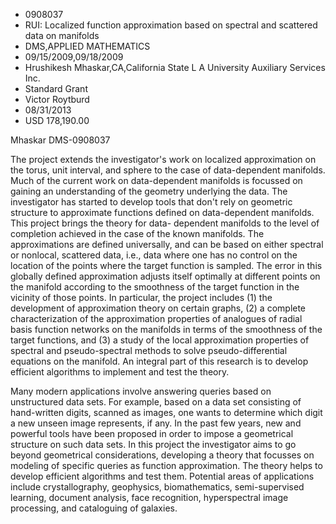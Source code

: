 
* 0908037
* RUI: Localized function approximation based on spectral and scattered data on manifolds
* DMS,APPLIED MATHEMATICS
* 09/15/2009,09/18/2009
* Hrushikesh Mhaskar,CA,California State L A University Auxiliary Services Inc.
* Standard Grant
* Victor Roytburd
* 08/31/2013
* USD 178,190.00

Mhaskar DMS-0908037

The project extends the investigator's work on localized approximation on the
torus, unit interval, and sphere to the case of data-dependent manifolds. Much
of the current work on data-dependent manifolds is focussed on gaining an
understanding of the geometry underlying the data. The investigator has started
to develop tools that don't rely on geometric structure to approximate functions
defined on data-dependent manifolds. This project brings the theory for data-
dependent manifolds to the level of completion achieved in the case of the known
manifolds. The approximations are defined universally, and can be based on
either spectral or nonlocal, scattered data, i.e., data where one has no control
on the location of the points where the target function is sampled. The error in
this globally defined approximation adjusts itself optimally at different points
on the manifold according to the smoothness of the target function in the
vicinity of those points. In particular, the project includes (1) the
development of approximation theory on certain graphs, (2) a complete
characterization of the approximation properties of analogues of radial basis
function networks on the manifolds in terms of the smoothness of the target
functions, and (3) a study of the local approximation properties of spectral and
pseudo-spectral methods to solve pseudo-differential equations on the manifold.
An integral part of this research is to develop efficient algorithms to
implement and test the theory.

Many modern applications involve answering queries based on unstructured data
sets. For example, based on a data set consisting of hand-written digits,
scanned as images, one wants to determine which digit a new unseen image
represents, if any. In the past few years, new and powerful tools have been
proposed in order to impose a geometrical structure on such data sets. In this
project the investigator aims to go beyond geometrical considerations,
developing a theory that focusses on modeling of specific queries as function
approximation. The theory helps to develop efficient algorithms and test them.
Potential areas of applications include crystallography, geophysics,
biomathematics, semi-supervised learning, document analysis, face recognition,
hyperspectral image processing, and cataloguing of galaxies.

